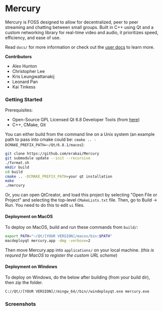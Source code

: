 # Mercury

Mercury is FOSS designed to allow for decentralized, peer to peer streaming and chatting between small groups. Built in C++ using Qt and a custom networking library for real-time video and audio, it prioritizes speed, efficiency, and ease of use.

Read `docs/` for more information or check out the [user docs](https://erakai.github.io/Mercury/) to learn more.

**Contributors**
- Alex Hunton
- Christopher Lee
- Kris Leungwattanakij
- Leonard Pan
- Kai Tinkess

### Getting Started
Prerequisites:
* Open-Source GPL Licensed Qt 6.8 Developer Tools (from [here](https://www.qt.io/download-qt-installer-oss))
* C++, CMake, Git

You can either build from the command line on a Unix system (an example path to pass into cmake could be: `cmake .. -DCMAKE_PREFIX_PATH=~/Qt/6.8.1/macos`):
```bash
git clone https://github.com/erakai/Mercury
git submodule update --init --recursive
./format.sh
mkdir build
cd build
cmake .. -DCMAKE_PREFIX_PATH=your qt installation
make
./mercury
```

Or, you can open QtCreator, and load this project by selecting "Open File or Project" and selecting the top-level `CMakeLists.txt` file. Then, go to Build -> Run. You need to do this to edit `ui` files.

#### Deployment on MacOS
To deploy on MacOS, build and run these commands from `build/`:
```bash
export PATH="~/Qt/[YOUR VERSION]/macos/bin:$PATH"
macdeployqt mercury.app -dmg -verbose=2
```

Then move Mercury.app into `applications/` on your local machine. (*this is requred for MacOS to register the custom URL scheme*)

#### Deployment on Windows
To deploy on Windows, do the below after building (from your build dir), then zip the folder.
```bash
C://Qt//[YOUR VERSION]//mingw_64//bin//windeployqt.exe mercury.exe
```




### Screenshots
